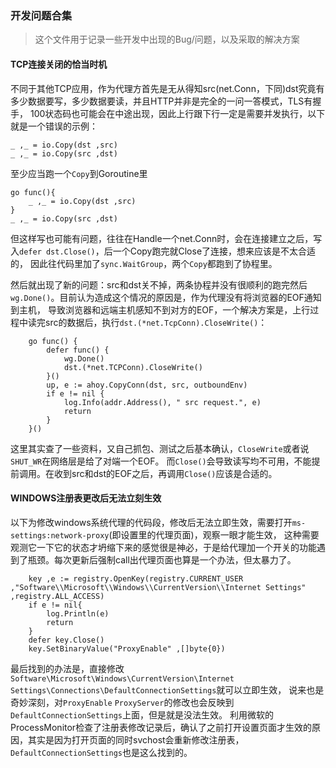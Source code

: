 ### 开发问题合集

> 这个文件用于记录一些开发中出现的Bug/问题，以及采取的解决方案


#### TCP连接关闭的恰当时机

不同于其他TCP应用，作为代理方首先是无从得知src(net.Conn，下同)dst究竟有多少数据要写，多少数据要读，并且HTTP并非是完全的一问一答模式，TLS有握手，
100状态码也可能会在中途出现，因此上行跟下行一定是需要并发执行，以下就是一个错误的示例：
```
_ ,_ = io.Copy(dst ,src)
_ ,_ = io.Copy(src ,dst)
```
至少应当跑一个`Copy`到Goroutine里
```
go func(){
    _ ,_ = io.Copy(dst ,src)
}
_ ,_ = io.Copy(src ,dst)
```
但这样写也可能有问题，往往在Handle一个net.Conn时，会在连接建立之后，写入`defer dst.Close()`，后一个Copy跑完就Close了连接，想来应该是不太合适的，
因此往代码里加了`sync.WaitGroup`，两个`Copy`都跑到了协程里。

然后就出现了新的问题：src和dst关不掉，两条协程并没有很顺利的跑完然后`wg.Done()`。目前认为造成这个情况的原因是，作为代理没有将浏览器的EOF通知到主机，
导致浏览器和远端主机感知不到对方的EOF，一个解决方案是，上行过程中读完src的数据后，执行`dst.(*net.TcpConn).CloseWrite()`：
```
	go func() {
		defer func() {
			wg.Done()
			dst.(*net.TCPConn).CloseWrite()
		}()
		up, e := ahoy.CopyConn(dst, src, outboundEnv)
		if e != nil {
			log.Info(addr.Address(), " src request.", e)
			return
		}
	}()
```

这里其实查了一些资料，又自己抓包、测试之后基本确认，`CloseWrite`或者说`SHUT_WR`在网络层是给了对端一个EOF。
而`Close()`会导致读写均不可用，不能提前调用。在收到src和dst的EOF之后，再调用`Close()`应该是合适的。


#### WINDOWS注册表更改后无法立刻生效

以下为修改windows系统代理的代码段，修改后无法立即生效，需要打开`ms-settings:network-proxy`(即设置里的代理页面)，观察一眼才能生效，
这种需要观测它一下它的状态才坍缩下来的感觉很是神必，于是给代理加一个开关的功能遇到了瓶颈。每次更新后强制call出代理页面也算是一个办法，但太暴力了。

```
	key ,e := registry.OpenKey(registry.CURRENT_USER ,"Software\\Microsoft\\Windows\\CurrentVersion\\Internet Settings" ,registry.ALL_ACCESS)
	if e != nil{
		log.Println(e)
		return
	}
	defer key.Close()
	key.SetBinaryValue("ProxyEnable" ,[]byte{0})
```

最后找到的办法是，直接修改`Software\Microsoft\Windows\CurrentVersion\Internet Settings\Connections\DefaultConnectionSettings`就可以立即生效，
说来也是奇妙深刻，对`ProxyEnable` `ProxyServer`的修改也会反映到`DefaultConnectionSettings`上面，但是就是没法生效。
利用微软的ProcessMonitor检查了注册表修改记录后，确认了之前打开设置页面才生效的原因，其实是因为打开页面的同时svchost会重新修改注册表，
`DefaultConnectionSettings`也是这么找到的。
